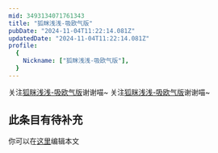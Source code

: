 ```yaml
---
mid: 3493134071761343
title: "狐眯浅浅-吸欧气版"
pubDate: "2024-11-04T11:22:14.081Z"
updatedDate: "2024-11-04T11:22:14.081Z"
profile:
  {
    Nickname: ["狐眯浅浅-吸欧气版"],
  }
---
```


关注[狐眯浅浅-吸欧气版](https://space.bilibili.com/3493134071761343)谢谢喵~ 关注[狐眯浅浅-吸欧气版](https://space.bilibili.com/3493134071761343)谢谢喵~

## 此条目有待补充
你可以在[这里](https://github.com/Yuhanawa/VTuber.ICU-Content/edit/master/v/狐眯浅浅-吸欧气版/index.md)编辑本文
